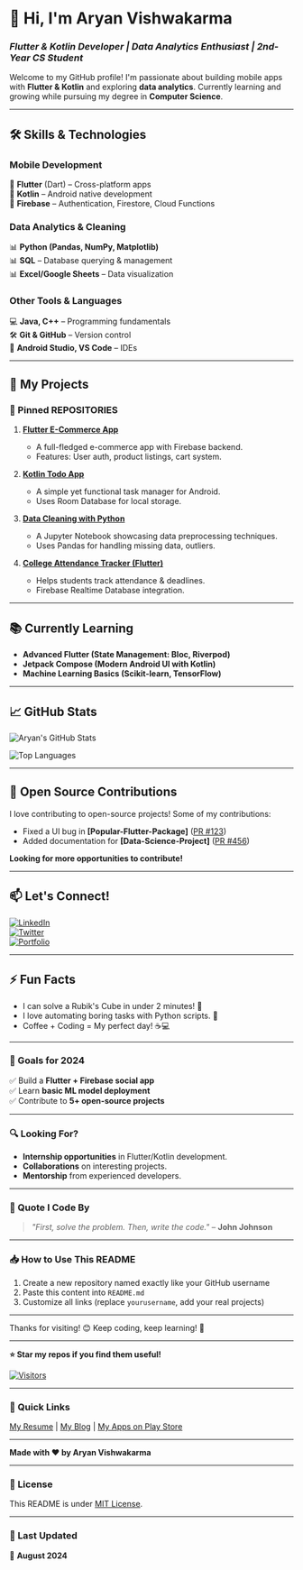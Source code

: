 # **👋 Hi, I'm Aryan Vishwakarma**  
### *Flutter & Kotlin Developer | Data Analytics Enthusiast | 2nd-Year CS Student*  

Welcome to my GitHub profile! I'm passionate about building mobile apps with **Flutter & Kotlin** and exploring **data analytics**. Currently learning and growing while pursuing my degree in **Computer Science**.  

---

## **🛠️ Skills & Technologies**  

### **Mobile Development**  
📱 **Flutter** (Dart) – Cross-platform apps  
📱 **Kotlin** – Android native development  
📱 **Firebase** – Authentication, Firestore, Cloud Functions  

### **Data Analytics & Cleaning**  
📊 **Python (Pandas, NumPy, Matplotlib)**  
📊 **SQL** – Database querying & management  
📊 **Excel/Google Sheets** – Data visualization  

### **Other Tools & Languages**  
💻 **Java, C++** – Programming fundamentals  
🛠️ **Git & GitHub** – Version control  
🔧 **Android Studio, VS Code** – IDEs  

---

## **🚀 My Projects**  

### **📌 Pinned REPOSITORIES**  

1. **[Flutter E-Commerce App](https://github.com/yourusername/flutter-ecommerce)**  
   - A full-fledged e-commerce app with Firebase backend.  
   - Features: User auth, product listings, cart system.  

2. **[Kotlin Todo App](https://github.com/yourusername/kotlin-todo)**  
   - A simple yet functional task manager for Android.  
   - Uses Room Database for local storage.  

3. **[Data Cleaning with Python](https://github.com/yourusername/data-cleaning)**  
   - A Jupyter Notebook showcasing data preprocessing techniques.  
   - Uses Pandas for handling missing data, outliers.  

4. **[College Attendance Tracker (Flutter)](https://github.com/yourusername/attendance-tracker)**  
   - Helps students track attendance & deadlines.  
   - Firebase Realtime Database integration.  

---

## **📚 Currently Learning**  
- **Advanced Flutter (State Management: Bloc, Riverpod)**  
- **Jetpack Compose (Modern Android UI with Kotlin)**  
- **Machine Learning Basics (Scikit-learn, TensorFlow)**  

---

## **📈 GitHub Stats**  

![Aryan's GitHub Stats](https://github-readme-stats.vercel.app/api?username=blue-berry54&show_icons=true&theme=radical&hide_border=true)  

![Top Languages](https://github-readme-stats.vercel.app/api/top-langs/?username=blue-berry54&layout=compact&theme=radical)  

---

## **🌱 Open Source Contributions**  
I love contributing to open-source projects! Some of my contributions:  
- Fixed a UI bug in **[Popular-Flutter-Package]** ([PR #123](https://github.com/repo-link))  
- Added documentation for **[Data-Science-Project]** ([PR #456](https://github.com/repo-link))  

**Looking for more opportunities to contribute!**  

---

## **📫 Let's Connect!**  
[![LinkedIn](https://img.shields.io/badge/LinkedIn-0077B5?style=for-the-badge&logo=linkedin)](https://linkedin.com/in/yourprofile)  
[![Twitter](https://img.shields.io/badge/Twitter-1DA1F2?style=for-the-badge&logo=twitter)](https://twitter.com/yourhandle)  
[![Portfolio](https://img.shields.io/badge/Portfolio-FF5722?style=for-the-badge&logo=google-chrome)](https://yourportfolio.com)  

---

## **⚡ Fun Facts**  
- I can solve a Rubik's Cube in under 2 minutes! 🎲  
- I love automating boring tasks with Python scripts. 🤖  
- Coffee + Coding = My perfect day! ☕💻  

---

### **🎯 Goals for 2024**  
✅ Build a **Flutter + Firebase social app**  
✅ Learn **basic ML model deployment**  
✅ Contribute to **5+ open-source projects**  

---

### **🔍 Looking For?**  
- **Internship opportunities** in Flutter/Kotlin development.  
- **Collaborations** on interesting projects.  
- **Mentorship** from experienced developers.  

---

### **📜 Quote I Code By**  
> *"First, solve the problem. Then, write the code."* – **John Johnson**  

---

### **📥 How to Use This README**  
1. Create a new repository named exactly like your GitHub username  
2. Paste this content into `README.md`  
3. Customize all links (replace `yourusername`, add your real projects)  

---

Thanks for visiting! 😊 Keep coding, keep learning! 🚀  

---  
**⭐ Star my repos if you find them useful!**  

[![Visitors](https://komarev.com/ghpvc/?username=yourusername&label=Profile%20Views&color=blueviolet)](https://github.com/yourusername)  

---

### **🔗 Quick Links**  
[My Resume](#) | [My Blog](#) | [My Apps on Play Store](#)  

---  

**Made with ❤️ by Aryan Vishwakarma**  

---  

### **📜 License**  
This README is under [MIT License](LICENSE).  

---  

### **🔄 Last Updated**  
📅 **August 2024**  
